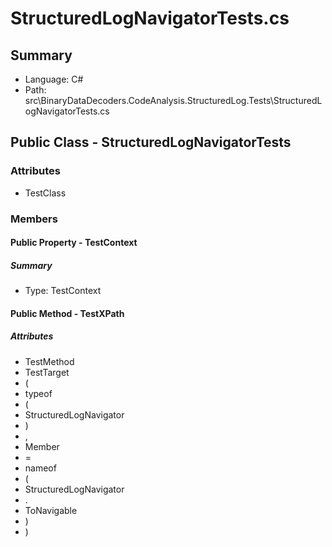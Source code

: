 ﻿# StructuredLogNavigatorTests.cs

## Summary

* Language: C#
* Path: src\BinaryDataDecoders.CodeAnalysis.StructuredLog.Tests\StructuredLogNavigatorTests.cs

## Public Class - StructuredLogNavigatorTests

### Attributes

 - TestClass

### Members

#### Public Property - TestContext

##### Summary

 * Type: TestContext 

#### Public Method - TestXPath

##### Attributes

 - TestMethod
 - TestTarget
 - (
 - typeof
 - (
 - StructuredLogNavigator
 - )
 - ,
 - Member
 - =
 - nameof
 - (
 - StructuredLogNavigator
 - .
 - ToNavigable
 - )
 - )



